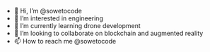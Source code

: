 - 👋 Hi, I’m @sowetocode
- 👀 I’m interested in engineering
- 🌱 I’m currently learning drone development
- 💞️ I’m looking to collaborate on blockchain and augmented reality
- 📫 How to reach me @sowetocode

<!---
sowetocode/sowetocode is a ✨ special ✨ repository because its `README.md` (this file) appears on your GitHub profile.
You can click the Preview link to take a look at your changes.
--->

